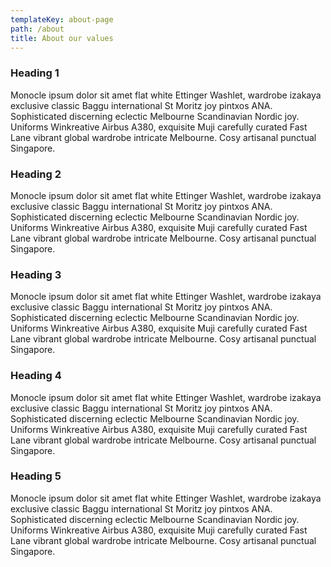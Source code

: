 ```yaml
---
templateKey: about-page
path: /about
title: About our values
---
```

### Heading 1

Monocle ipsum dolor sit amet flat white Ettinger Washlet, wardrobe izakaya exclusive classic Baggu international St Moritz joy pintxos ANA. Sophisticated discerning eclectic Melbourne Scandinavian Nordic joy. Uniforms Winkreative Airbus A380, exquisite Muji carefully curated Fast Lane vibrant global wardrobe intricate Melbourne. Cosy artisanal punctual Singapore.

### Heading 2

Monocle ipsum dolor sit amet flat white Ettinger Washlet, wardrobe izakaya exclusive classic Baggu international St Moritz joy pintxos ANA. Sophisticated discerning eclectic Melbourne Scandinavian Nordic joy. Uniforms Winkreative Airbus A380, exquisite Muji carefully curated Fast Lane vibrant global wardrobe intricate Melbourne. Cosy artisanal punctual Singapore.

### Heading 3

Monocle ipsum dolor sit amet flat white Ettinger Washlet, wardrobe izakaya exclusive classic Baggu international St Moritz joy pintxos ANA. Sophisticated discerning eclectic Melbourne Scandinavian Nordic joy. Uniforms Winkreative Airbus A380, exquisite Muji carefully curated Fast Lane vibrant global wardrobe intricate Melbourne. Cosy artisanal punctual Singapore.

### Heading 4

Monocle ipsum dolor sit amet flat white Ettinger Washlet, wardrobe izakaya exclusive classic Baggu international St Moritz joy pintxos ANA. Sophisticated discerning eclectic Melbourne Scandinavian Nordic joy. Uniforms Winkreative Airbus A380, exquisite Muji carefully curated Fast Lane vibrant global wardrobe intricate Melbourne. Cosy artisanal punctual Singapore.

### Heading 5

Monocle ipsum dolor sit amet flat white Ettinger Washlet, wardrobe izakaya exclusive classic Baggu international St Moritz joy pintxos ANA. Sophisticated discerning eclectic Melbourne Scandinavian Nordic joy. Uniforms Winkreative Airbus A380, exquisite Muji carefully curated Fast Lane vibrant global wardrobe intricate Melbourne. Cosy artisanal punctual Singapore.